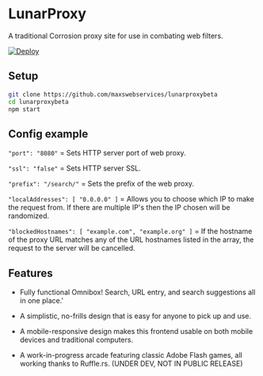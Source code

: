 # LunarProxy
A traditional Corrosion proxy site for use in combating web filters.

[![Deploy](https://www.herokucdn.com/deploy/button.svg)](https://heroku.com/deploy?template=https://github.com/maxswebservices/lunarproxybeta/tree/main)

## Setup

```sh
git clone https://github.com/maxswebservices/lunarproxybeta
cd lunarproxybeta
npm start
```

## Config example

`"port": "8080"` = Sets HTTP server port of web proxy.

`"ssl": "false"` = Sets HTTP server SSL.

`"prefix": "/search/"` = Sets the prefix of the web proxy.

`"localAddresses": [ "0.0.0.0" ]` = Allows you to choose which IP to make the request from. If there are multiple IP's then the IP chosen will be randomized.

`"blockedHostnames": [ "example.com", "example.org" ]` = If the hostname of the proxy URL matches any of the URL hostnames listed in the array, the request to the server will be cancelled.

## Features

- Fully functional Omnibox! Search, URL entry, and search suggestions all in one place.'

- A simplistic, no-frills design that is easy for anyone to pick up and use.

- A mobile-responsive design makes this frontend usable on both mobile devices and traditional computers.

- A work-in-progress arcade featuring classic Adobe Flash games, all working thanks to Ruffle.rs. (UNDER DEV, NOT IN PUBLIC RELEASE)
